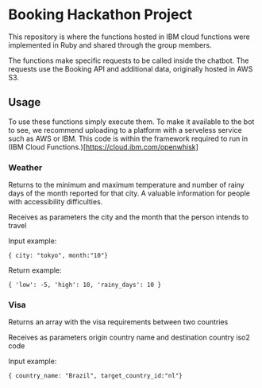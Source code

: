 # Booking Hackathon Project

This repository is where the functions hosted in IBM cloud functions were implemented in Ruby and shared through the group members.

The functions make specific requests to be called inside the chatbot. The requests use the Booking API and additional data, originally hosted in AWS S3.

## Usage

To use these functions simply execute them. To make it available to the bot to see, we recommend uploading to a platform with a serveless service such as AWS or IBM. This code is within the framework required to run in (IBM Cloud Functions.)[https://cloud.ibm.com/openwhisk]

### Weather

Returns to the minimum and maximum temperature and number of rainy days of the month reported for that city. A valuable information for people with accessibility difficulties.

Receives as parameters the city and the month that the person intends to travel

Input example:
```
{ city: "tokyo", month:"10"}
```

Return example:
```
{ 'low': -5, 'high': 10, 'rainy_days': 10 }
```

### Visa

Returns an array with the visa requirements between two countries

Receives as parameters origin country name and destination country iso2 code

Input example:
```
{ country_name: "Brazil", target_country_id:"nl"}
```
